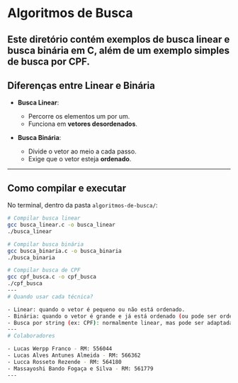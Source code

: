 # Algoritmos de Busca

Este diretório contém exemplos de **busca linear** e **busca binária** em C, além de um exemplo simples de busca por CPF.
---
## Diferenças entre Linear e Binária
- **Busca Linear**:
  - Percorre os elementos um por um.
  - Funciona em **vetores desordenados**.

- **Busca Binária**:
  - Divide o vetor ao meio a cada passo.
  - Exige que o vetor esteja **ordenado**.
---
## Como compilar e executar
No terminal, dentro da pasta `algoritmos-de-busca/`:

```bash
# Compilar busca linear
gcc busca_linear.c -o busca_linear
./busca_linear

# Compilar busca binária
gcc busca_binaria.c -o busca_binaria
./busca_binaria

# Compilar busca de CPF
gcc cpf_busca.c -o cpf_busca
./cpf_busca
---
# Quando usar cada técnica?

- Linear: quando o vetor é pequeno ou não está ordenado.
- Binária: quando o vetor é grande e já está ordenado (ou pode ser ordenado previamente).
- Busca por string (ex: CPF): normalmente linear, mas pode ser adaptada para binária se a lista for ordenada.
---
# Colaboradores

- Lucas Werpp Franco - RM: 556044
- Lucas Alves Antunes Almeida - RM: 566362
- Lucca Rosseto Rezende - RM: 564180
- Massayoshi Bando Fogaça e Silva - RM: 561779
---
